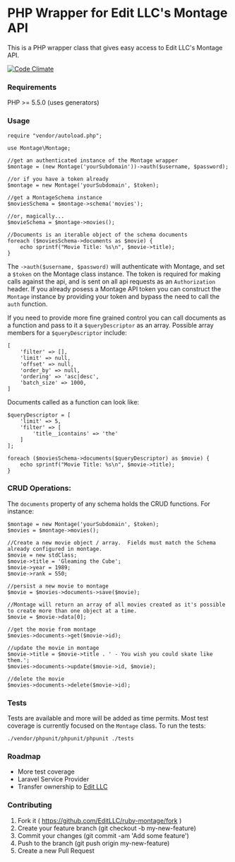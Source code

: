 # PHP Wrapper for Edit LLC's Montage API

This is a PHP wrapper class that gives easy access to Edit LLC's Montage API.

[![Code Climate](https://codeclimate.com/github/ggoforth/php-montage/badges/gpa.svg)](https://codeclimate.com/github/ggoforth/php-montage)

### Requirements

PHP >= 5.5.0 (uses generators)

### Usage

```
require "vendor/autoload.php";

use Montage\Montage;

//get an authenticated instance of the Montage wrapper
$montage = (new Montage('yourSubdomain'))->auth($username, $password);

//or if you have a token already
$montage = new Montage('yourSubdomain', $token);

//get a MontageSchema instance 
$moviesSchema = $montage->schema('movies');

//or, magically...
$movieSchema = $montage->movies(); 

//Documents is an iterable object of the schema documents
foreach ($moviesSchema->documents as $movie) {
    echo sprintf("Movie Title: %s\n", $movie->title);
}
```

The `->auth($username, $password)` will authenticate with Montage, and set a `$token` on the Montage class instance. 
The token is required for making calls against the api, and is sent on all api requests as an `Authorization` header.
If you already posess a Montage API token you can construct the `Montage` instance by providing your token and bypass 
the need to call the `auth` function.

If you need to provide more fine grained control you can call documents as a function and pass to it a 
`$queryDescriptor` as an array.  Possible array members for a `$queryDescriptor` include:

```
[
    'filter' => [],
    'limit' => null,
    'offset' => null,
    'order_by' => null,
    'ordering' => 'asc|desc',
    'batch_size' => 1000,
]
```

Documents called as a function can look like:

```
$queryDescriptor = [
    'limit' => 5,
    'filter' => [
        'title__icontains' => 'the'
    ]
];

foreach ($moviesSchema->documents($queryDescriptor) as $movie) {
    echo sprintf("Movie Title: %s\n", $movie->title);
}
```

### CRUD Operations:

The `documents` property of any schema holds the CRUD functions.  For instance:

```
$montage = new Montage('yourSubdomain', $token);
$movies = $montage->movies();

//Create a new movie object / array.  Fields must match the Schema already configured in montage.
$movie = new stdClass;
$movie->title = 'Gleaming the Cube';
$movie->year = 1989;
$movie->rank = 550;

//persist a new movie to montage
$movie = $movies->documents->save($movie);

//Montage will return an array of all movies created as it's possible to create more than one object at a time.
$movie = $movie->data[0]; 

//get the movie from montage
$movies->documents->get($movie->id);

//update the movie in montage
$movie->title = $movie->title . ' - You wish you could skate like them.';
$movies->documents->update($movie->id, $movie);

//delete the movie
$movies->documents->delete($movie->id);
```

### Tests
 
Tests are available and more will be added as time permits.  Most test coverage is currently focused on the `Montage` 
class.  To run the tests:

`./vendor/phpunit/phpunit/phpunit ./tests`

### Roadmap

* More test coverage
* Laravel Service Provider
* Transfer ownership to [Edit LLC](https://github.com/EditLLC)

### Contributing

1. Fork it ( https://github.com/EditLLC/ruby-montage/fork )
2. Create your feature branch (git checkout -b my-new-feature)
3. Commit your changes (git commit -am 'Add some feature')
4. Push to the branch (git push origin my-new-feature)
5. Create a new Pull Request    
   
